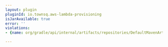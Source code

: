 ```yaml
---
layout: plugin
pluginId: io.townsq.aws-lambda-provisioning
isJarAvailable: true
error: ''
violations:
- {name: org/gradle/api/internal/artifacts/repositories/DefaultMavenArtifactRepository}

---
```

